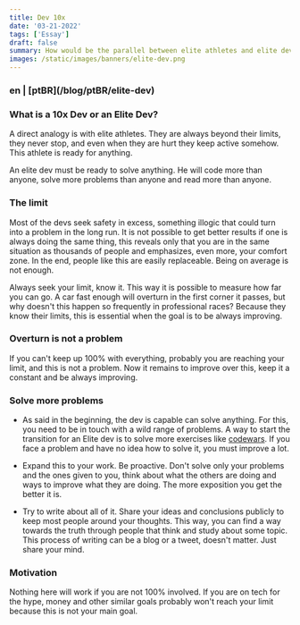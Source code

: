 ```yaml
---
title: Dev 10x
date: '03-21-2022'
tags: ['Essay']
draft: false
summary: How would be the parallel between elite athletes and elite devs?
images: /static/images/banners/elite-dev.png
---
```


<h3>en | [ptBR](/blog/ptBR/elite-dev)</h3>

### What is a 10x Dev or an Elite Dev?

A direct analogy is with elite athletes. They are always beyond their limits, they never stop, and even when they are hurt they keep active somehow. This athlete is ready for anything.

An elite dev must be ready to solve anything. He will code more than anyone, solve more problems than anyone and read more than anyone.

### The limit

Most of the devs seek safety in excess, something illogic that could turn into a problem in the long run. It is not possible to get better results if one is always doing the same thing, this reveals only that you are in the same situation as thousands of people and emphasizes, even more, your comfort zone. In the end, people like this are easily replaceable. Being on average is not enough.

Always seek your limit, know it. This way it is possible to measure how far you can go. A car fast enough will overturn in the first corner it passes, but why doesn't this happen so frequently in professional races? Because they know their limits, this is essential when the goal is to be always improving.

### Overturn is not a problem

If you can't keep up 100% with everything, probably you are reaching your limit, and this is not a problem. Now it remains to improve over this, keep it a constant and be always improving.

### Solve more problems

- As said in the beginning, the dev is capable can solve anything. For this, you need to be in touch with a wild range of problems. A way to start the transition for an Elite dev is to solve more exercises like [codewars](https://www.codewars.com/). If you face a problem and have no idea how to solve it, you must improve a lot.

- Expand this to your work. Be proactive. Don't solve only your problems and the ones given to you, think about what the others are doing and ways to improve what they are doing. The more exposition you get the better it is.

- Try to write about all of it. Share your ideas and conclusions publicly to keep most people around your thoughts. This way, you can find a way towards the truth through people that think and study about some topic. This process of writing can be a blog or a tweet, doesn't matter. Just share your mind.

### Motivation

Nothing here will work if you are not 100% involved. If you are on tech for the hype, money and other similar goals probably won't reach your limit because this is not your main goal.
